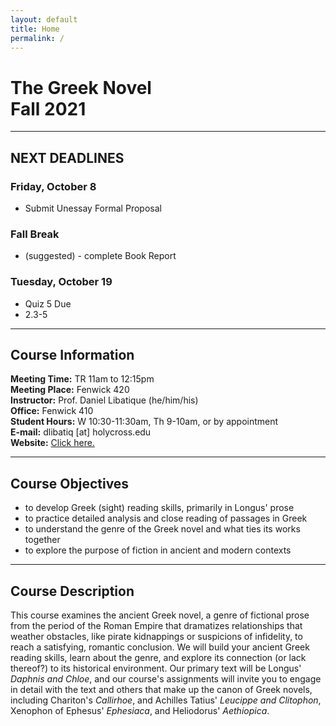 ```yaml
---
layout: default
title: Home
permalink: /
---
```


# The Greek Novel<br>Fall 2021

***

## NEXT DEADLINES

### Friday, October 8
* Submit Unessay Formal Proposal

### Fall Break
* (suggested) - complete Book Report

### Tuesday, October 19
* Quiz 5 Due
* 2.3-5

***

## Course Information

**Meeting Time:** TR 11am to 12:15pm  
**Meeting Place:** Fenwick 420  
**Instructor:** Prof. Daniel Libatique (he/him/his)  
**Office:** Fenwick 410  
**Student Hours:** W 10:30-11:30am, Th 9-10am, or by appointment  
**E-mail:** dlibatiq [at] holycross.edu  
**Website:** [Click here.](https://libatique.info)

***

## Course Objectives

* to develop Greek (sight) reading skills, primarily in Longus' prose
* to practice detailed analysis and close reading of passages in Greek
* to understand the genre of the Greek novel and what ties its works together
* to explore the purpose of fiction in ancient and modern contexts

***

## Course Description

This course examines the ancient Greek novel, a genre of fictional prose from the period of the Roman Empire that dramatizes relationships that weather obstacles, like pirate kidnappings or suspicions of infidelity, to reach a satisfying, romantic conclusion. We will build your ancient Greek reading skills, learn about the genre, and explore its connection (or lack thereof?) to its historical environment. Our primary text will be Longus' *Daphnis and Chloe*, and our course's assignments will invite you to engage in detail with the text and others that make up the canon of Greek novels, including Chariton's *Callirhoe*, and Achilles Tatius' *Leucippe and Clitophon*, Xenophon of Ephesus' *Ephesiaca*, and Heliodorus' *Aethiopica*.
